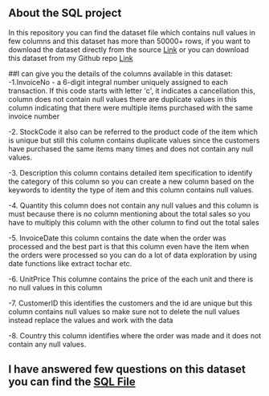 ## About the SQL project
In this repository you can find the dataset file which contains null values in few columns and this dataset has more than 50000+ rows, if you want to download the dataset directly from the source <a href = "https://archive.ics.uci.edu/dataset/352/online%2Bretail"> Link</a> or you can download this dataset from my Github repo <a href = "https://github.com/vishwa-47/Online_retail_sales_analysis_usingSQL/blob/main/Online%20Retail.xlsx"> Link </a>

##I can give you the details of the columns available in this dataset:
-1.InvoiceNo -  a 6-digit integral number uniquely assigned to each transaction. If this code starts with letter 'c', it indicates a cancellation this, column does not contain null values there are duplicate values in this column indicating that there were multiple  items purchased with the same invoice number

-2. StockCode it also can be referred to the product code of the item which is unique but still this column contains duplicate values since the customers have purchased the same items many times and does not contain any null values.

-3. Description this column contains detailed item specification to identify the category of this column so you can create a new column based  on the keywords to identity the type of item and this column contains null values.

-4. Quantity this column does not contain any null values and this column is must because there is no column mentioning about the total sales so you have to multiply this column with the other column to find out the total sales 

-5. InvoiceDate this column contains the date when the order was processed and the best part is that this column even have the item when the orders were processed so you can do a lot  of data exploration by using date functions like extract tochar etc.

-6. UnitPrice This columne contains the price of the each unit and there is no null values in this column

-7. CustomerID this identifies the customers and the id are unique but this column contains null values so make sure not to delete the null values instead replace the values and work with the data

-8. Country this column identifies where the  order was made and it does not contain any null values.


## I have answered few questions on this dataset you can find the <a href = "https://github.com/vishwa-47/Online_retail_sales_analysis_usingSQL/blob/main/sales_project_2025.sql"> SQL File</a>
